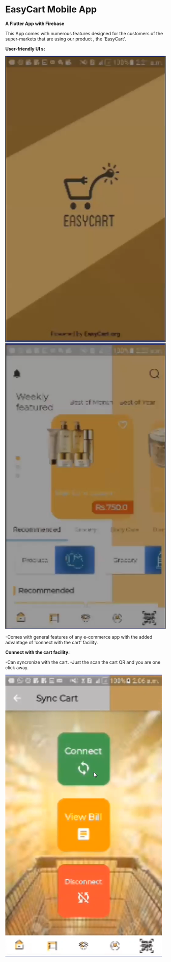 

# EasyCart Mobile App
**A Flutter App with Firebase**
 
 This App comes with numerous features designed for the customers of the super-markets that are using our product , the 'EasyCart'.
 
  **User-friendly UI s:**
  
  
  ![](srcImg/ss1.PNG)                                        ![](srcImg/ss2.PNG)
  
  
  
  
  
  
  
  
  
  
  -Comes with general features of any e-commerce app with the added advantage of 'connect with the cart' facility.
  
  
  

**Connect with the cart facility:**

-Can syncronize with the cart.
-Just the scan the cart QR and you are one click away.


![](srcImg/ss3.PNG)
  




